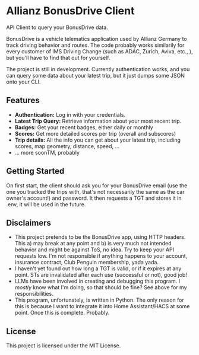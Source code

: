 # Allianz BonusDrive Client

API Client to query your BonusDrive data. 

BonusDrive is a vehicle telematics application used by Allianz Germany to track driving behavior and routes. The code probably works similarily for every customer of IMS Driving Change (such as ADAC, Zurich, Aviva, etc., ), but you'll have to find that out for yourself.

The project is still in development. Currently authentication works, and you can query some data about your latest trip, but it just dumps some JSON onto your CLI.

## Features

- **Authentication:** Log in with your credentials.
- **Latest Trip Query:** Retrieve information about your most recent trip.
- **Badges:** Get your recent badges, either daily or monthly
- **Scores:** Get more detailed scores per trip (overall and subscores)
- **Trip details:** All the info you can get about your latest trip, including scores, map geometry, distance, speed, ...
- ... more soonTM, probably

## Getting Started
On first start, the client should ask you for your BonusDrive email (use the one you tracked the trips with, that's not necessarily the same as the car owner's account!) and password. It then requests a TGT and stores it in .env, it will be used in the future.

## Disclaimers
- This project pretends to be the BonusDrive app, using HTTP headers. This a) may break at any point and b) is very much not intended behavior and might be against ToS, no idea. Try to keep your API requests low. I'm not responsible if anything happens to your account, insurance contract, Club Penguin membership, yada yada.
- I haven't yet found out how long a TGT is valid, or if it expires at any point. STs are invalidated after each use (successful or not), good job!
- LLMs have been involved in creating and debugging this program. I *mostly* know what I'm doing, so that should be fine? See above for my responsibilities.
- This program, unfortunately, is written in Python. The only reason for this is because I want to integrate it into Home Assistant/HACS at some point. Once this is complete. Probably.

## License

This project is licensed under the MIT License.
